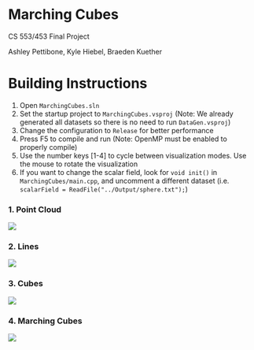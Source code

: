 # Marching Cubes

CS 553/453 Final Project

Ashley Pettibone, Kyle Hiebel, Braeden Kuether

# Building Instructions

1. Open `MarchingCubes.sln`
2. Set the startup project to `MarchingCubes.vsproj` (Note: We already generated all datasets so there is no need to run `DataGen.vsproj`)
3. Change the configuration to `Release` for better performance
4. Press F5 to compile and run (Note: OpenMP must be enabled to properly compile)
5. Use the number keys [1-4] to cycle between visualization modes. Use the mouse to rotate the visualization
6. If you want to change the scalar field, look for `void init()` in `MarchingCubes/main.cpp`, and uncomment a different dataset (i.e. `scalarField = ReadFile("../Output/sphere.txt");`)

### 1. Point Cloud
![](Images/points.PNG)

### 2. Lines
![](Images/lines.PNG)

### 3. Cubes
![](Images/cubes.PNG)

### 4. Marching Cubes
![](Images/marching.PNG)
